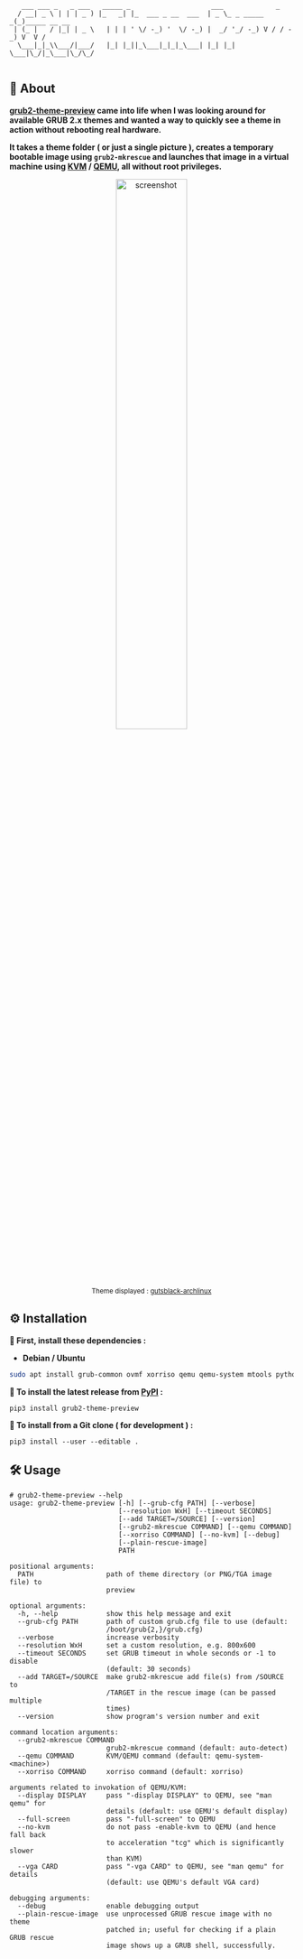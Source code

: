 ```
   ___ ___ _   _ ___   _____ _                    ___             _            
  / __| _ \ | | | _ ) |_   _| |_  ___ _ __  ___  | _ \_ _ _____ _(_)_____ __ __
 | (_ |   / |_| | _ \   | | | ' \/ -_) '  \/ -_) |  _/ '_/ -_) V / / -_) V  V /
  \___|_|_\\___/|___/   |_| |_||_\___|_|_|_\___| |_| |_| \___|\_/|_\___|\_/\_/ 
                                                                               
```

## 📓 About

**[grub2-theme-preview](https://github.com/hartwork/grub2-theme-preview) came into life when I was looking around for
available GRUB 2.x themes and wanted a way to quickly see a theme
in action without rebooting real hardware.**

**It takes a theme folder ( or just a single picture ),
creates a temporary bootable image using `grub2-mkrescue` and launches
that image in a virtual machine using [KVM](https://www.linux-kvm.org/page/Main_Page) / [QEMU](https://www.qemu.org/), all without root privileges.**

<p align="center">
  <img width=50% src="https://raw.githubusercontent.com/hartwork/grub2-theme-preview/master/screenshots/grub2-theme-preview__gutsblack-archlinux.png" alt="screenshot" />
</p>
<p align="center">
  <sub>Theme displayed : <a href="https://forums.archlinux.fr/viewtopic.php?t=11361">gutsblack-archlinux</a></sub>
</p>

## ⚙️ Installation

**🔸 First, install these dependencies :**

- **Debian / Ubuntu**
```bash
sudo apt install grub-common ovmf xorriso qemu qemu-system mtools python3 python3-pip
```

**🔸 To install the latest release from [PyPI](https://pypi.org/project/grub2-theme-preview/) :**

```
pip3 install grub2-theme-preview
```

**🔸 To install from a Git clone ( for development ) :**

```
pip3 install --user --editable .
```

## 🛠️ Usage

```
# grub2-theme-preview --help
usage: grub2-theme-preview [-h] [--grub-cfg PATH] [--verbose]
                           [--resolution WxH] [--timeout SECONDS]
                           [--add TARGET=/SOURCE] [--version]
                           [--grub2-mkrescue COMMAND] [--qemu COMMAND]
                           [--xorriso COMMAND] [--no-kvm] [--debug]
                           [--plain-rescue-image]
                           PATH

positional arguments:
  PATH                  path of theme directory (or PNG/TGA image file) to
                        preview

optional arguments:
  -h, --help            show this help message and exit
  --grub-cfg PATH       path of custom grub.cfg file to use (default:
                        /boot/grub{2,}/grub.cfg)
  --verbose             increase verbosity
  --resolution WxH      set a custom resolution, e.g. 800x600
  --timeout SECONDS     set GRUB timeout in whole seconds or -1 to disable
                        (default: 30 seconds)
  --add TARGET=/SOURCE  make grub2-mkrescue add file(s) from /SOURCE to
                        /TARGET in the rescue image (can be passed multiple
                        times)
  --version             show program's version number and exit

command location arguments:
  --grub2-mkrescue COMMAND
                        grub2-mkrescue command (default: auto-detect)
  --qemu COMMAND        KVM/QEMU command (default: qemu-system-<machine>)
  --xorriso COMMAND     xorriso command (default: xorriso)

arguments related to invokation of QEMU/KVM:
  --display DISPLAY     pass "-display DISPLAY" to QEMU, see "man qemu" for
                        details (default: use QEMU's default display)
  --full-screen         pass "-full-screen" to QEMU
  --no-kvm              do not pass -enable-kvm to QEMU (and hence fall back
                        to acceleration "tcg" which is significantly slower
                        than KVM)
  --vga CARD            pass "-vga CARD" to QEMU, see "man qemu" for details
                        (default: use QEMU's default VGA card)

debugging arguments:
  --debug               enable debugging output
  --plain-rescue-image  use unprocessed GRUB rescue image with no theme
                        patched in; useful for checking if a plain GRUB rescue
                        image shows up a GRUB shell, successfully.
```
